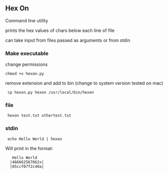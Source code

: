 ## Hex On 
Command line utility 

prints the hex values of chars below each line of file 

can take input from files passed as arguments or from stdin 


### Make executable 

change permissions  

```chmod +x hexon.py```

remove extension and add to bin (change to system version tested on mac)

``` cp hexon.py hexon /usr/local/bin/hexon```



### file 
``` hexon test.txt othertest.txt```


### stdin 
``` echo Hello World | hexon```


Will print in the format:
```
   Hello World  
  |466662567662x|
  |85ccf07f2c40a|

